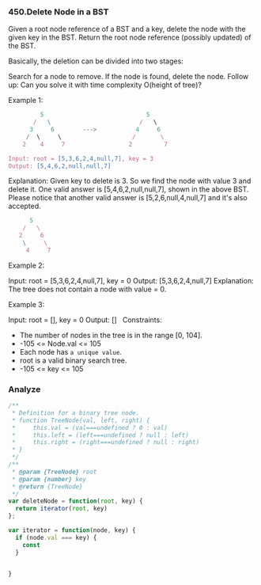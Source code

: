 ### 450.Delete Node in a BST

Given a root node reference of a BST and a key, delete the node with the given key in the BST. Return the root node reference (possibly updated) of the BST.

Basically, the deletion can be divided into two stages:

Search for a node to remove.
If the node is found, delete the node.
Follow up: Can you solve it with time complexity O(height of tree)?

Example 1:

```js
         5                             5
       /   \                         /   \
      3     6        --->           4     6
     /  \     \                    /       \
    2    4     7                  2         7

Input: root = [5,3,6,2,4,null,7], key = 3
Output: [5,4,6,2,null,null,7]
```

Explanation: Given key to delete is 3. So we find the node with value 3 and delete it.
One valid answer is [5,4,6,2,null,null,7], shown in the above BST.
Please notice that another valid answer is [5,2,6,null,4,null,7] and it's also accepted.

```js
      5
    /   \
   2     6
    \     \
     4     7
```

Example 2:

Input: root = [5,3,6,2,4,null,7], key = 0
Output: [5,3,6,2,4,null,7]
Explanation: The tree does not contain a node with value = 0.

Example 3:

Input: root = [], key = 0
Output: []
 
Constraints:

* The number of nodes in the tree is in the range [0, 104].
* -105 <= Node.val <= 105
* Each node has `a unique value`.
* root is a valid binary search tree.
* -105 <= key <= 105

### Analyze

```js
/**
 * Definition for a binary tree node.
 * function TreeNode(val, left, right) {
 *     this.val = (val===undefined ? 0 : val)
 *     this.left = (left===undefined ? null : left)
 *     this.right = (right===undefined ? null : right)
 * }
 */
/**
 * @param {TreeNode} root
 * @param {number} key
 * @return {TreeNode}
 */
var deleteNode = function(root, key) {
  return iterator(root, key)
};

var iterator = function(node, key) {
  if (node.val === key) {
    const
  }


}
```